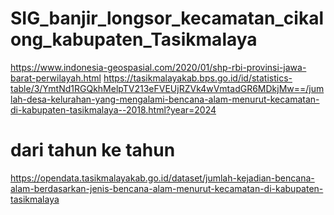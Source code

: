 # SIG_banjir_longsor_kecamatan_cikalong_kabupaten_Tasikmalaya
https://www.indonesia-geospasial.com/2020/01/shp-rbi-provinsi-jawa-barat-perwilayah.html
https://tasikmalayakab.bps.go.id/id/statistics-table/3/YmtNd1RGQkhMelpTV213eFVEUjRZVk4wVmtadGR6MDkjMw==/jumlah-desa-kelurahan-yang-mengalami-bencana-alam-menurut-kecamatan-di-kabupaten-tasikmalaya--2018.html?year=2024


# dari tahun ke tahun
https://opendata.tasikmalayakab.go.id/dataset/jumlah-kejadian-bencana-alam-berdasarkan-jenis-bencana-alam-menurut-kecamatan-di-kabupaten-tasikmalaya
